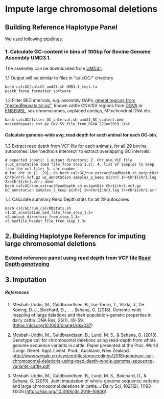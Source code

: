 # **Impute large chromosomal deletions** 

## Building Reference Haplotype Panel
We used following pipelines:

### 1. Calculate GC-content in bins of 100bp for Bovine Genome Assembly UMD3.1. 

The assembly can be downloaded from [UMD3.1](http://bovinegenome.elsiklab.missouri.edu/node/61). 

1.1 Output will be similar to files in "calcGC/" directory

```
bash calcGC/calcGC_umd31.sh UMD3.1_test.fa pasth_fasta_formatter_software
```

1.2 Filter BED intervals, e.g. assembly GAPs, [repeat regions from "nestedRepeats.txt.gz"](http://hgdownload.soe.ucsc.edu/goldenPath/bosTau6/database), known cattle CNV/SV regions from [DGVA](https://www.ebi.ac.uk/dgva/data-download) or [ENSEMBL](ftp://ftp.ensembl.org/pub/release-94/variation/vcf/bos_taurus/bos_taurus_structural_variations.vcf.gz), sex chromosomes, unplaced contigs, Mitochondrial DNA etc.  

```
bash calcGC/filter_GC_interval.sh umd31_GC_content.bed nestedRepeats.txt.gz CNV_SV_file_from_DGVA_22Jan2019.list    
```
#### Calculate genome-wide avg. read depth for each animal for each GC-bin. 
1.3 Extract read depth from VCF file for each animals, for all 29 bovine autosomes. Use 'bedtools intersect' to extract overlapping GC intervals. 

```
# expected inputs: 1.output directory; 2. Chr_num_VCF_file 3.GC_annotation (bed file from step 1.2); 4. list of samples to keep from the vcf file; 5. chr number  
# for chr in {1..29}; do bash calcGC/run_extractReadDepth.sh outputDir Chr${chr}.vcf.gz GC_annotation samples_2_keep ${chr} 1>>Chr${chr}.log 2>>Chr${chr}.err; done
bash calcGC/run_extractReadDepth.sh outputDir Chr${chr}.vcf.gz GC_annotation samples_2_keep ${chr} 1>>Chr${chr}.log 2>>Chr${chr}.err
```

1.4 Calculate summary Read Depth stats for all 29 autosomes

```
bash calcGC/run_calcRDstats.sh <1.GC_annotation_bed_file_from_step_1.2> <2.output_directory_from_step_1.3> <3.bedfile_header_file_from_step_1.3> 
```
## 2. Building Haplotype Reference for imputing large chromosomal deletions

### Extend reference panel using read depth from VCF file [Read Depth genotyping]( http://pure.au.dk/portal/en/publications/genotype-call-for-chromosomal-deletions-using-readdepth-from-whole-genome-sequence-variants-in-cattle(a42d451c-ebbe-49ca-8dc0-61c166bb120c).html )




## 3. Imputation

##### References
1. Mesbah-Uddin, M., Guldbrandtsen, B., Iso-Touru, T., Vilkki, J., De Koning, D. J., Boichard, D., . . . Sahana, G. (2018). Genome-wide mapping of large deletions and their population-genetic properties in dairy cattle. DNA Res, 25(1), 49-59. (https://doi.org/10.1093/dnares/dsx037)

2. Mesbah-Uddin, M., Guldbrandtsen, B., Lund, M. S., & Sahana, G. (2018). Genotype call for chromosomal deletions using read-depth from whole genome sequence variants in cattle. Paper presented at the Proc. World Congr. Genet. Appl. Livest. Prod., Auckland, New Zealand. http://www.wcgalp.org/system/files/proceedings/2018/genotype-call-chromosomal-deletions-using-read-depth-whole-genome-sequence-variants-cattle.pdf

3. Mesbah-Uddin, M., Guldbrandtsen, B., Lund, M. S., Boichard, D., & Sahana, G. (2019). Joint imputation of whole-genome sequence variants and large chromosomal deletions in cattle. J Dairy Sci, 102(12), 11193-11206.(https://doi.org/10.3168/jds.2019-16946)

